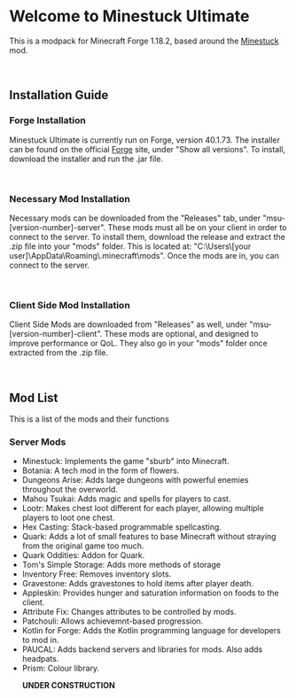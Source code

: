 <h1>Welcome to Minestuck Ultimate</h1>
<p>This is a modpack for Minecraft Forge 1.18.2, based around the <a href="https://github.com/mraof/Minestuck">Minestuck</a> mod.</p>
<br>
<h2>Installation Guide</h2>
<h3>Forge Installation</h3>
<p>Minestuck Ultimate is currently run on Forge, version 40.1.73. The installer can be found on the official <a href="https://files.minecraftforge.net/net/minecraftforge/forge/index_1.18.2.html">Forge</a> site, under "Show all versions". To install, download the installer and run the .jar file.</p>
<br>
<h3>Necessary Mod Installation</h3>
<p>Necessary mods can be downloaded from the "Releases" tab, under "msu-[version-number]-server". These mods must all be on your client in order to connect to the server. To install them, download the release and extract the .zip file into your "mods" folder. This is located at: "C:\Users\[your user]\AppData\Roaming\.minecraft\mods". Once the mods are in, you can connect to the server.</p>
<br>
<h3>Client Side Mod Installation</h3>
<p>Client Side Mods are downloaded from "Releases" as well, under "msu-[version-number]-client". These mods are optional, and designed to improve performance or QoL. They also go in your "mods" folder once extracted from the .zip file.</p>
<br>

<h2>Mod List</h2>
<p>This is a list of the mods and their functions</p>
<h3>Server Mods</h3>
<ul>
<li>Minestuck: Implements the game "sburb" into Minecraft. </li>
<li>Botania: A tech mod in the form of flowers. </li>
<li>Dungeons Arise: Adds large dungeons with powerful enemies throughout the overworld.</li>
<li>Mahou Tsukai: Adds magic and spells for players to cast.</li>
<li>Lootr: Makes chest loot different for each player, allowing multiple players to loot one chest.</li>
<li>Hex Casting: Stack-based programmable spellcasting.</li>
<li>Quark: Adds a lot of small features to base Minecraft without straying from the original game too much.</li>
<li>Quark Oddities: Addon for Quark.</li>
<li>Tom's Simple Storage: Adds more methods of storage</li>
<li>Inventory Free: Removes inventory slots.</li>
<li>Gravestone: Adds gravestones to hold items after player death.</li>
<li>Appleskin: Provides hunger and saturation information on foods to the client.</li>
<li>Attribute Fix: Changes attributes to be controlled by mods.</li>
<li>Patchouli: Allows achievemnt-based progression.</li>
<li>Kotlin for Forge: Adds the Kotlin programming language for developers to mod in.</li>
<li>PAUCAL: Adds backend servers and libraries for mods. Also adds headpats.</li>
<li>Prism: Colour library.</li>


<b>UNDER CONSTRUCTION</b>
